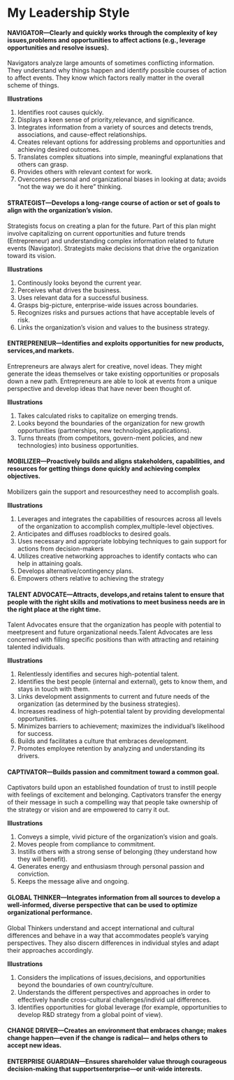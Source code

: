 # My Leadership Style

#### NAVIGATOR—Clearly and quickly works through the complexity of key issues,problems and opportunities to affect actions (e.g., leverage opportunities and resolve issues).

  Navigators analyze large amounts of sometimes conflicting information. They understand why things happen and identify
  possible courses of action to affect events. They know which factors really matter in the overall scheme of things.

  <b>Illustrations</b>
  1. Identifies root causes quickly.
  2. Displays a keen sense of priority,relevance, and significance.
  3. Integrates information from a variety of sources and detects trends, associations, and cause-effect relationships.
  4. Creates relevant options for addressing problems and opportunities and achieving desired outcomes.
  6. Translates complex situations into simple, meaningful explanations that others can grasp.
  7. Provides others with relevant context for work.
  8. Overcomes personal and organizational biases in looking at data; avoids “not the way we do it here” thinking.

#### STRATEGIST—Develops a long-range course of action or set of goals to align with the organization’s vision.
Strategists focus on creating a plan for the future. Part of this plan might involve capitalizing on current opportunities and future trends (Entrepreneur) and understanding complex information related to future events (Navigator). Strategists make decisions that drive the organization toward its vision.

  <b>Illustrations</b>
  1. Continously looks beyond the current year.
  2. Perceives what drives the business.
  3. Uses relevant data for a successful business.
  4. Grasps big-picture, enterprise-wide issues across boundaries.
  5. Recognizes risks and pursues actions that have acceptable levels of risk.
  6. Links the organization’s vision and values to the business strategy.

#### ENTREPRENEUR—Identifies and exploits opportunities for new products, services,and markets.
Entrepreneurs are always alert for creative, novel ideas. They might generate the ideas themselves or take existing opportunities or proposals down a new path. Entrepreneurs are able to look at events from a unique perspective and develop ideas that have never been thought of.

  <b>Illustrations</b>
  1. Takes calculated risks to capitalize on emerging trends.
  2. Looks beyond the boundaries of the organization for new growth opportunities (partnerships, new technologies,applications).
  3. Turns threats (from competitors, govern-ment policies, and new technologies) into business opportunities.

#### MOBILIZER—Proactively builds and aligns stakeholders, capabilities, and resources for getting things done quickly and achieving complex objectives.
Mobilizers gain the support and resourcesthey need to accomplish goals.

  <b>Illustrations</b>
  1. Leverages and integrates the capabilities of resources across all levels of the organization to accomplish complex,multiple-level objectives.
  2. Anticipates and diffuses roadblocks to desired goals.
  3. Uses necessary and appropriate lobbying techniques to gain support for actions from decision-makers
  4. Utilizes creative networking approaches to identify contacts who can help in attaining goals.
  5. Develops alternative/contingency plans.
  6. Empowers others relative to achieving the strategy

#### TALENT ADVOCATE—Attracts, develops,and retains talent to ensure that people with the right skills and motivations to meet business needs are in the right place at the right time.
Talent Advocates ensure that the organization has people with potential to meetpresent and future organizational needs.Talent Advocates are less concerned with filling specific positions than with attracting and retaining talented individuals.

  <b>Illustrations</b>
  1. Relentlessly identifies and secures high-potential talent.
  2. Identifies the best people (internal and external), gets to know them, and stays in touch with them.
  3. Links development assignments to current and future needs of the organization (as determined by the business strategies).
  4. Increases readiness of high-potential talent by providing developmental opportunities.
  5. Minimizes barriers to achievement; maximizes the individual’s likelihood for success.
  6. Builds and facilitates a culture that embraces development.
  7. Promotes employee retention by analyzing and understanding its drivers.

#### CAPTIVATOR—Builds passion and commitment toward a common goal.
Captivators build upon an established foundation of trust to instill people with feelings of excitement and belonging. Captivators transfer the energy of their message in such a compelling way that people take ownership of the strategy or vision and are empowered to carry it out.

  <b>Illustrations</b>
  1. Conveys a simple, vivid picture of the organization’s vision and goals.
  2. Moves people from compliance to commitment.
  3. Instills others with a strong sense of belonging (they understand how they will benefit).
  4. Generates energy and enthusiasm through personal passion and conviction.
  5. Keeps the message alive and ongoing.

#### GLOBAL THINKER—Integrates information from all sources to develop a well-informed, diverse perspective that can be used to optimize organizational performance.
Global Thinkers understand and accept international and cultural differences and behave in a way that accommodates
people’s varying perspectives. They also discern differences in individual styles and adapt their approaches accordingly.

  <b>Illustrations</b>
  1. Considers the implications of issues,decisions, and opportunities beyond the boundaries of own country/culture.
  2. Understands the different perspectives and approaches in order to effectively handle cross-cultural challenges/individ ual differences.
  3. Identifies opportunities for global leverage (for example, opportunities to develop R&D strategy from a global point of view).

#### CHANGE DRIVER—Creates an environment that embraces change; makes change happen—even if the change is radical— and helps others to accept new ideas.

#### ENTERPRISE GUARDIAN—Ensures shareholder value through courageous decision-making that supportsenterprise—or unit-wide interests.

